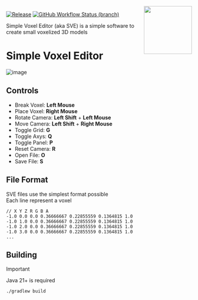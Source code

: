 <img align="right" src="https://github.com/user-attachments/assets/8d074b45-4129-48df-b7f6-7174618a5a9d" height="130" width="130">

[![Release](https://img.shields.io/github/release/Blackoutburst/Simple-Voxel-Editor.svg?style=for-the-badge)](https://github.com/Blackoutburst/Simple-Voxel-Editor/releases)
[![GitHub Workflow Status (branch)](https://img.shields.io/github/actions/workflow/status/Blackoutburst/Simple-Voxel-Editor/gradle.yml?style=for-the-badge)](https://github.com/Blackoutburst/Simple-Voxel-Editor/actions)


Simple Voxel Editor (aka SVE) is a simple software to create small voxelized 3D models

# Simple Voxel Editor


![image](https://github.com/user-attachments/assets/5ae5a28d-2c44-40f4-87ec-aac18feba535)


## Controls
- Break Voxel: **Left Mouse**
- Place Voxel: **Right Mouse**
- Rotate Camera: **Left Shift** + **Left Mouse**
- Move Camera: **Left Shift** + **Right Mouse**
- Toggle Grid: **G**
- Toggle Axys: **Q**
- Toggle Panel: **P**
- Reset Camera: **R**
- Open File: **O**
- Save File: **S**

## File Format
SVE files use the simplest format possible\
Each line represent a voxel
```SVE
// X Y Z R G B A
-1.0 0.0 0.0 0.36666667 0.22855559 0.1364815 1.0
-1.0 1.0 0.0 0.36666667 0.22855559 0.1364815 1.0
-1.0 2.0 0.0 0.36666667 0.22855559 0.1364815 1.0
-1.0 3.0 0.0 0.36666667 0.22855559 0.1364815 1.0
...
```

## Building
> [!IMPORTANT]
> Java 21+ is required
```
./gradlew build
```
